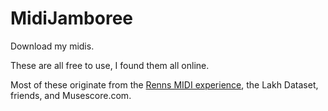 ﻿# MidiJamboree
Download my midis.

These are all free to use, I found them all online.

Most of these originate from the [Renns MIDI experience](https://johnjrenns.wordpress.com/2022/08/04/the-renns-midi-experience-update-2-august-3rd-2022/), the Lakh Dataset, friends, and Musescore.com.
